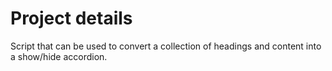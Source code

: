 # Project details

Script that can be used to convert a collection of headings and content into a show/hide accordion.
